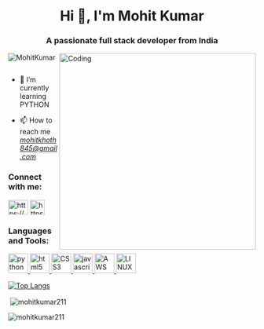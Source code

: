 <h1 align="center">Hi 👋, I'm Mohit Kumar</h1>
<h3 align="center">A passionate full stack developer from India</h3>
<img align="right" alt="Coding" width="400" src="https://www.wingstechsolutions.com/wp-content/uploads/2022/03/full-stack-development.gif">

<p align="left"> <img src="https://komarev.com/ghpvc/?username=mohitkumar211&label=Profile%20views&color=0e75b6&style=flat" alt="MohitKumar" /> </p>

<p align="left"> <a href="https://twitter.com/" target="blank"><img src="https://img.shields.io/twitter/follow/?logo=twitter&style=for-the-badge" alt="" /></a> </p>

- 🌱 I’m currently learning PYTHON

- 📫 How to reach me *mohitkhoth845@gmail.com*

<h3 align="left">Connect with me:</h3>
<p align="left">
<a href="https://www.linkedin.com/in/mohitkumar211/" target="blank"><img align="center" src="https://www.svgrepo.com/show/217760/linkedin.svg"
alt="https://www.linkedin.com/in/mohitkumar211/" height="30" width="40" /></a>
<a href=https://www.instagram.com/20_mohitt/" target="blank"><img align="center" src="https://cdn.iconscout.com/icon/free/png-512/free-instagram-1868978-1583142.png?f=webp&w=256" alt="https://www.instagram.com/20_mohitt/" height="30" width="30" /></a>
</p>

<h3 align="left">Languages and Tools:</h3>
<p align="left"> <a href="https://www.python.org/" target="_blank" rel="noreferrer">
<img src="https://www.svgrepo.com/show/376344/python.svg" alt="python" width="40" height="40"/> </a>
<a href="https://www.w3.org/html/" target="_blank" rel="noreferrer">
<img src="https://www.svgrepo.com/show/373669/html.svg" alt="html5" width="40" height="40"/> </a>
<a href="https://www.w3schools.com/css/" target="_blank" rel="noreferrer">
<img src="https://www.svgrepo.com/show/452185/css-3.svg" alt="CSS3" width="40" height="40"/> </a>
<a href="https://developer.mozilla.org/en-US/docs/Web/JavaScript" target="_blank" rel="noreferrer"> 
<img src="https://cdn.worldvectorlogo.com/logos/logo-javascript.svg" alt="javascript" width="40" height="40"/> </a>
<a href="https://aws.amazon.com/console/" target="_blank" rel="noreferrer">
<img src="https://www.svgrepo.com/show/448266/aws.svg" alt="AWS" width="40" height="40"/> </a>
<a href="https://www.linux.org/" target="_blank" rel="noreferrer">
<img src="https://www.svgrepo.com/show/448236/linux.svg" alt="LINUX" width="40" height="40"/> </a>
</p>

[![Top Langs](https://github-readme-stats-git-masterrstaa-rickstaa.vercel.app/api/top-langs/?username=mohitkumar211)](https://github.com/mohitkumar211/github-readme-stats)

<p>&nbsp;<img align="center" src="https://github-readme-stats.vercel.app/api?username=mohitkumar211&show_icons=true&locale=en" alt="mohitkumar211" /></p>

<p><img align="center" src="https://github-readme-streak-stats.herokuapp.com/?user=mohitkumar211&" alt="mohitkumar211" /></p
